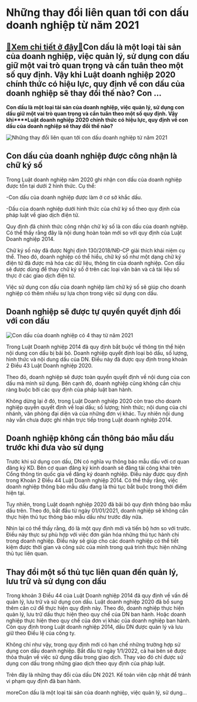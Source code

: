 Những thay đổi liên quan tới con dấu doanh nghiệp từ năm 2021
=============================================================

[:gift:Xem chi tiết ở đây:gift:](https://hddtvn.com/nhung-thay-doi-lien-quan-toi-con-dau-doanh-nghiep-tu-nam-2021/)Con dấu là một loại tài sản của doanh nghiệp, việc quản lý, sử dụng con dấu giữ một vai trò quan trọng và cần tuân theo một số quy định. Vậy khi Luật doanh nghiệp 2020 chính thức có hiệu lực, quy định về con dấu của doanh nghiệp sẽ thay đổi thế nào? Con …
---------------------------------------------------------------------------------------------------------------------------------------------------------------------------------------------------------------------------------------------------------------

**Con dấu là một loại tài sản của doanh nghiệp, việc quản lý, sử dụng con dấu giữ một vai trò quan trọng và cần tuân theo một số quy định. Vậy khi****Luật doanh nghiệp 2020 chính thức có hiệu lực, quy định về con dấu của doanh nghiệp sẽ thay đổi thế nào?**


![Những thay đổi liên quan tới con dấu doanh nghiệp từ năm 2021](https://hddtvn.com/wp-content/uploads/2021/01/doanh-nghiep-tu-nhan-co-con-dau-khong-copy.jpg)


Con dấu của doanh nghiệp được công nhận là chữ ký số
----------------------------------------------------


Trong Luật doanh nghiệp năm 2020 ghi nhận con dấu của doanh nghiệp được tồn tại dưới 2 hình thức. Cụ thể:


-Con dấu của doanh nghiệp được làm ở cơ sở khắc dấu.


-Dấu của doanh nghiệp dưới hình thức của chữ ký số theo quy định của pháp luật về giao dịch điện tử.


Quy định đã chính thức công nhận chữ ký số là con dấu của doanh nghiệp. Có thể thấy rằng đây là nội dung hoàn toàn mới so với quy định của Luật Doanh nghiệp 2014.


Chữ ký số này đã được Nghị định 130/2018/NĐ-CP giải thích khái niệm cụ thể. Theo đó, doanh nghiệp có thể hiểu, chữ ký số như một dạng chữ ký điện tử đã được mã hóa các dữ liệu, thông tin của doanh nghiệp. Con dấu sẽ được dùng để thay chữ ký số ở trên các loại văn bản và cả tài liệu số thực ở các giao dịch điện tử.


Việc sử dụng con dấu của doanh nghiệp làm chữ ký số sẽ giúp cho doanh nghiệp có thêm nhiều sự lựa chọn trong việc sử dụng con dấu.


Doanh nghiệp sẽ được tự quyền quyết định đối với con dấu
--------------------------------------------------------


![Con dấu của doanh nghiệp có 4 thay từ năm 2021](https://hddtvn.com/wp-content/uploads/2021/01/quan-ly-con-dau-doanh-nghiep.jpg)


Trong Luật Doanh nghiệp 2014 đã quy định bắt buộc về thông tin thể hiện nội dung con dấu bị bãi bỏ. Doanh nghiệp quyết định loại bỏ dấu, số lượng, hình thức và nội dung dấu của DN. Điều này đã được quy định trong khoản 2 Điều 43 Luật Doanh nghiệp 2020.


Theo đó, doanh nghiệp sẽ được toàn quyền quyết định về nội dung của con dấu mà mình sử dụng. Bên cạnh đó, doanh nghiệp cũng không cần chịu ràng buộc bởi các quy định của pháp luật ban hành.


Không dừng lại ở đó, trong Luật Doanh nghiệp 2020 còn trao cho doanh nghiệp quyền quyết định về loại dấu; số lượng; hình thức; nội dung của chi nhánh, văn phòng đại diện và của những đơn vị khác. Tuy nhiên nội dung này vẫn chưa được ghi nhận trực tiếp trong Luật doanh nghiệp 2014.


Doanh nghiệp không cần thông báo mẫu dấu trước khi đưa vào sử dụng
------------------------------------------------------------------


Trước khi sử dụng con dấu, DN có nghĩa vụ thông báo mẫu dấu với cơ quan đăng ký KD. Bên cơ quan đăng ký kinh doanh sẽ đăng tải công khai trên Cổng thông tin quốc gia về đăng ký doanh nghiệp. Điều này được quy định trong Khoản 2 Điều 44 Luật Doanh nghiệp 2014. Có thể thấy rằng, việc doanh nghiệp thông báo mẫu dấu đang là thủ tục bắt buộc trong thời điểm hiện tại.


Tuy nhiên, trong Luật doanh nghiệp 2020 đã bãi bỏ quy định thông báo mẫu dấu trên. Theo đó, bắt đầu từ ngày 01/01/2021, doanh nghiệp sẽ không cần thực hiện thủ tục thông báo mẫu dấu như trước đây nữa.


Nhìn lại có thể thấy rằng, đó là một quy định mới và tiến bộ hơn so với trước. Điều này thực sự phù hợp với việc đơn giản hóa những thủ tục hành chi trong doanh nghiệp. Điều này sẽ giúp cho các doanh nghiệp có thể tiết kiệm được thời gian và công sức của mình trong quá trình thực hiện những thủ tục liên quan.


Thay đổi một số thủ tục liên quan đến quản lý, lưu trữ và sử dụng con dấu
-------------------------------------------------------------------------


Trong khoản 3 Điều 44 của Luật Doanh nghiệp 2014 đã quy định về vấn đề quản lý, lưu trữ và sử dụng con dấu. Luật doanh nghiệp 2020 đã bổ sung thêm căn cứ để thực hiện quy định này. Theo đó, doanh nghiệp thực hiện quản lý, lưu trữ dấu thực hiện theo quy chế của DN ban hành. Hoặc doanh nghiệp thực hiện theo quy chế của đơn vị khác của doanh nghiệp ban hành. Còn quy định trong Luật doanh nghiệp 2014, dấu DN được quản lý và lưu giữ theo Điều lệ của công ty.


Không chỉ như vậy, trong quy định mới có hạn chế những trường hợp sử dụng con dấu doanh nghiệp. Bắt đầu từ ngày 1/1/2022, cả hai bên sẽ được thỏa thuận về việc sử dụng dấu trong giao dịch. Thay vào đó chỉ được sử dụng con dấu trong những giao dịch theo quy định của pháp luật.


Trên đây là những thay đổi của dấu DN 2021. Kế toán viên cập nhật để tránh vi phạm quy định đã ban hành.


moreCon dấu là một loại tài sản của doanh nghiệp, việc quản lý, sử dụng…

